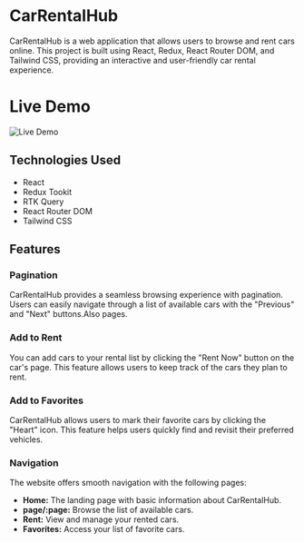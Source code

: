 # CarRentalHub

CarRentalHub is a web application that allows users to browse and rent cars online. This project is built using React, Redux, React Router DOM, and Tailwind CSS, providing an interactive and user-friendly car rental experience.

# Live Demo

![Live Demo](https://www.example.com)

## Technologies Used

- React
- Redux Tookit
- RTK Query
- React Router DOM
- Tailwind CSS

## Features

### Pagination

CarRentalHub provides a seamless browsing experience with pagination. Users can easily navigate through a list of available cars with the "Previous" and "Next" buttons.Also pages.

### Add to Rent

You can add cars to your rental list by clicking the "Rent Now" button on the car's page. This feature allows users to keep track of the cars they plan to rent.

### Add to Favorites

CarRentalHub allows users to mark their favorite cars by clicking the "Heart" icon. This feature helps users quickly find and revisit their preferred vehicles.

### Navigation

The website offers smooth navigation with the following pages:

- **Home:** The landing page with basic information about CarRentalHub.
- **page/:page:** Browse the list of available cars.
- **Rent:** View and manage your rented cars.
- **Favorites:** Access your list of favorite cars.



